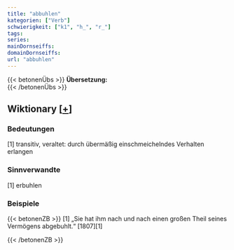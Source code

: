 ```yaml
---
title: "abbuhlen"
kategorien: ["Verb"]
schwierigkeit: ["k1", "h_", "r_"]
tags:
series:
mainDornseiffs:
domainDornseiffs:
url: "abbuhlen"
---
```


{{< betonenÜbs >}}
**Übersetzung:**  
{{< /betonenÜbs >}}

## Wiktionary [[+](https://de.wiktionary.org/wiki/abbuhlen)]

### Bedeutungen
[1] transitiv, veraltet: durch übermäßig einschmeichelndes Verhalten erlangen  

### Sinnverwandte
[1] erbuhlen  

### Beispiele
{{< betonenZB >}}
[1] „Sie hat ihm nach und nach einen großen Theil seines Vermögens abgebuhlt.“ [1807][1]  

{{< /betonenZB >}}

